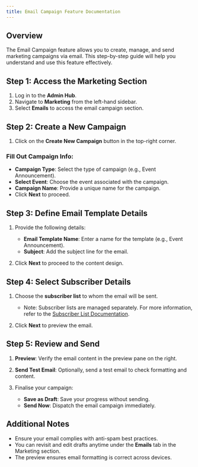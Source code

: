 ```yaml
---
title: Email Campaign Feature Documentation
---
```

## Overview

The Email Campaign feature allows you to create, manage, and send marketing campaigns via email. This step-by-step guide will help you understand and use this feature effectively.

## Step 1: Access the Marketing Section

1. Log in to the **Admin Hub**.
2. Navigate to **Marketing** from the left-hand sidebar.
3. Select **Emails** to access the email campaign section.

## Step 2: Create a New Campaign

1. Click on the **Create New Campaign** button in the top-right corner.

### Fill Out Campaign Info:

* **Campaign Type**: Select the type of campaign (e.g., Event Announcement).
* **Select Event**: Choose the event associated with the campaign.
* **Campaign Name**: Provide a unique name for the campaign.
* Click **Next** to proceed.

## Step 3: Define Email Template Details

1. Provide the following details:

   * **Email Template Name**: Enter a name for the template (e.g., Event Announcement).
   * **Subject**: Add the subject line for the email.
2. Click **Next** to proceed to the content design.

## Step 4: Select Subscriber Details

1. Choose the **subscriber list** to whom the email will be sent.

   * Note: Subscriber lists are managed separately. For more information, refer to the [Subscriber List Documentation](https://smarthostly-docs.netlify.app/docs/subscribers-list-feature-documentation).
2. Click **Next** to preview the email.

## Step 5: Review and Send

1. **Preview**: Verify the email content in the preview pane on the right.
2. **Send Test Email**: Optionally, send a test email to check formatting and content.
3. Finalise your campaign:

   * **Save as Draft**: Save your progress without sending.
   * **Send Now**: Dispatch the email campaign immediately.

## Additional Notes

* Ensure your email complies with anti-spam best practices.
* You can revisit and edit drafts anytime under the **Emails** tab in the Marketing section.
* The preview ensures email formatting is correct across devices.
